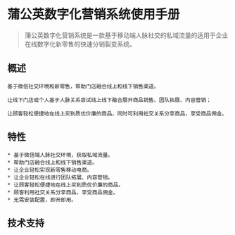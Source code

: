 # 蒲公英数字化营销系统使用手册

>  蒲公英数字化营销系统是一款基于移动端人脉社交的私域流量的适用于企业在线数字化新零售的快速分销裂变系统。

## 概述
	
	基于微信社交环境和新零售，帮助门店融合线上和线下销售渠道。
	
	让线下门店或个人基于人脉关系尝试线上线下融合展开商品销售、团队拓展、内容营销；
	
	让顾客轻松便捷地在线上买到质优价廉的商品，同时可利用社交关系分享商品，享受商品佣金。
	
## 特性
	
	* 基于微信端人脉社交环境，获取私域流量。
	* 帮助门店融合线上和线下销售渠道。
	* 让企业轻松实现新零售移动电商。
	* 让企业轻松在线进行团队拓展、内容营销。
	* 让顾客轻松便捷地在线上买到质优价廉的商品。
	* 顾客利用社交关系分享商品，享受商品佣金。
	* 无需安装配置，即开即用。 

## 技术支持